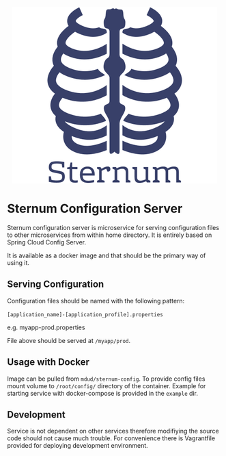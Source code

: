 <div style="text-align:center">
  <img src="docs/sternum-logo.png"/>
</div>

Sternum Configuration Server
============================
Sternum configuration server is microservice for serving configuration files to other microservices from within home directory. It is entirely based on Spring Cloud Config Server.

It is available as a docker image and that should be the primary way of using it.

Serving Configuration
---------------------
Configuration files should be named with the following pattern:

`[application_name]-[application_profile].properties`

e.g. myapp-prod.properties

File above should be served at `/myapp/prod`.

Usage with Docker
-----------------
Image can be pulled from `mdud/sternum-config`. To provide config files mount volume to `/root/config/` directory of the container. Example for starting service with docker-compose is provided in the `example` dir.

Development
-----------
Service is not dependent on other services therefore modifiying the source code should not cause much trouble. For convenience there is Vagrantfile provided for deploying development environment.